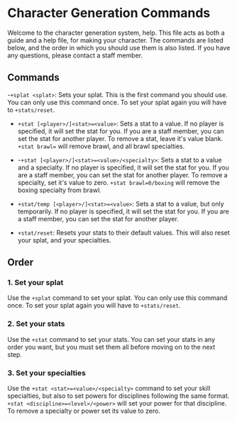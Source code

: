 # Character Generation Commands

Welcome to the character generation system, help. This file acts as both a guide
and a help file, for making your character. The commands are listed below, and
the order in which you should use them is also listed. If you have any
questions, please contact a staff member.

## Commands

-`+splat <splat>`: Sets your splat. This is the first command you should use.
You can only use this command once. To set your splat again you will have to
`+stats/reset`.

- `+stat [<player>/]<stat>=<value>`: Sets a stat to a value. If no player is
  specified, it will set the stat for you. If you are a staff member, you can
  set the stat for another player. To remove a stat, leave it's value blank.
  `+stat brawl=` will remove brawl, and all brawl specialties.

- -`+stat [<player>/]<stat>=<value>/<specialty>`: Sets a stat to a value and a
  specialty. If no player is specified, it will set the stat for you. If you are
  a staff member, you can set the stat for another player. To remove a
  specialty, set it's value to zero. `+stat brawl=0/boxing` will remove the
  boxing specialty from brawl.

- `+stat/temp [<player>/]<stat>=<value>`: Sets a stat to a value, but only
  temporarily. If no player is specified, it will set the stat for you. If you
  are a staff member, you can set the stat for another player.

- `+stat/reset`: Resets your stats to their default values. This will also reset
  your splat, and your specialties.

## Order

### 1. Set your splat

Use the `+splat` command to set your splat. You can only use this command once.
To set your splat again you will have to `+stats/reset`.

### 2. Set your stats

Use the `+stat` command to set your stats. You can set your stats in any order
you want, but you must set them all before moving on to the next step.

### 3. Set your specialties

Use the `+stat <stat>=<value>/<specialty>` command to set your skill
specialties, but also to set powers for disciplines following the same format.
`+stat <discipline>=<level>/<power>` will set your power for that discipline. To
remove a specialty or power set its value to zero.
